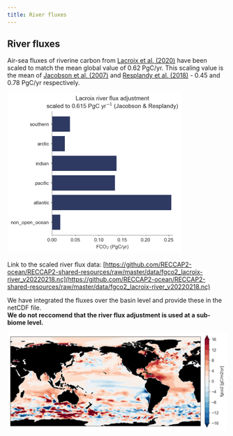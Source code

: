 ```yaml
---
title: River fluxes
---
```


## River fluxes

Air-sea fluxes of riverine carbon from [Lacroix et al. (2020)](https://doi.org/10.5194/bg-17-55-2020) have been scaled to match the mean global value of 0.62 PgC/yr. This scaling value is the mean of [Jacobson et al. (2007)](https://doi.org/10.1029/2006GB002703) and [Resplandy et al. (2018)](https://www.nature.com/articles/s41561-018-0151-3) - 0.45 and 0.78 PgC/yr respectively. 

<img style="width:400px" src=img/river_flux_integrated.png>

Link to the scaled river flux data: [https://github.com/RECCAP2-ocean/RECCAP2-shared-resources/raw/master/data/fgco2_lacroix-river_v20220218.nc](https://github.com/RECCAP2-ocean/RECCAP2-shared-resources/raw/master/data/fgco2_lacroix-river_v20220218.nc)

We have integrated the fluxes over the basin level and provide these in the netCDF file.  
**We do not reccomend that the river flux adjustment is used at a sub-biome level.**

<img style="width:800px" src=img/river_flux_map.png>
